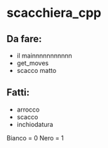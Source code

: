 # scacchiera_cpp

## Da fare:

- il mainnnnnnnnnnn
- get_moves
- scacco matto

## Fatti:

- arrocco
- scacco
- inchiodatura

Bianco = 0
Nero = 1
